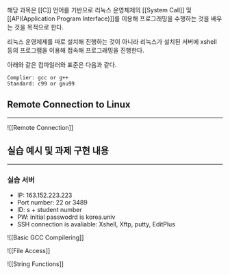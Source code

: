 해당 과목은 [[C]] 언어를 기반으로 리눅스 운영체제의 [[System Call]] 및 [[API(Application Program Interface)]]를 이용해 프로그래밍을 수행하는 것을 배우는 것을 목적으로 한다.

리눅스 운영체제를 따로 설치해 진행하는 것이 아니라 리눅스가 설치된 서버에 xshell 등의 프로그램을 이용해 접속해 프로그래밍을 진행한다. 

아래와 같은 컴파일러와 표준은 다음과 같다. 

	Complier: gcc or g++
	Standard: c99 or gnu99

## Remote Connection to Linux
---
![[Remote Connection]]

## 실습 예시 및 과제 구현 내용
---
### 실습 서버 
+ IP: 163.152.223.223
+ Port number: 22 or 3489
+ ID: s + student number
+ PW: initial passwodrd is korea.univ
+ SSH connection is avaliable: Xshell, Xftp, putty, EditPlus

![[Basic GCC Compilering]]

![[File Access]]

![[String Functions]]